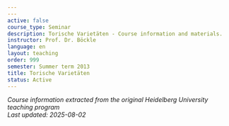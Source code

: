 ```yaml
---
---
active: false
course_type: Seminar
description: Torische Varietäten - Course information and materials.
instructor: Prof. Dr. Böckle
language: en
layout: teaching
order: 999
semester: Summer term 2013
title: Torische Varietäten
status: Active
---
```



*Course information extracted from the original Heidelberg University teaching program*  
*Last updated: 2025-08-02*